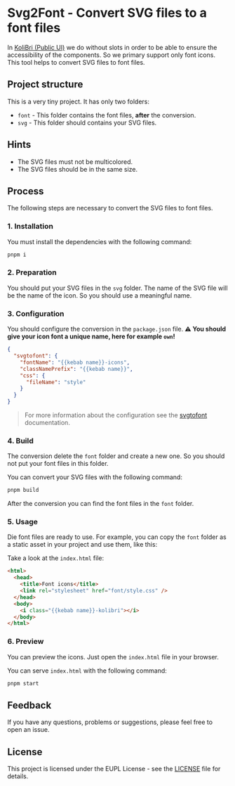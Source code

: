 # Svg2Font - Convert SVG files to a font files

In [KoliBri (Public UI)](https://public-ui.github.io) we do without slots in order to be able to ensure the accessibility of the components. So we primary support only font icons. This tool helps to convert SVG files to font files.

## Project structure

This is a very tiny project. It has only two folders:

- `font` - This folder contains the font files, **after** the conversion.
- `svg` - This folder should contains your SVG files.

## Hints

- The SVG files must not be multicolored.
- The SVG files should be in the same size.

## Process

The following steps are necessary to convert the SVG files to font files.

### 1. Installation

You must install the dependencies with the following command:

```bash
pnpm i
```

### 2. Preparation

You should put your SVG files in the `svg` folder. The name of the SVG file will be the name of the icon. So you should use a meaningful name.

### 3. Configuration

You should configure the conversion in the `package.json` file. **⚠️ You should give your icon font a unique name, here for example `own`!**

```json
{
  "svgtofont": {
    "fontName": "{{kebab name}}-icons",
    "classNamePrefix": "{{kebab name}}",
    "css": {
      "fileName": "style"
    }
  }
}
```

> For more information about the configuration see the [svgtofont](https://wangchujiang.com/svgtofont/) documentation.

### 4. Build

The conversion delete the `font` folder and create a new one. So you should not put your font files in this folder.

You can convert your SVG files with the following command:

```bash
pnpm build
```

After the conversion you can find the font files in the `font` folder.

### 5. Usage

Die font files are ready to use. For example, you can copy the `font` folder as a static asset in your project and use them, like this:

Take a look at the `index.html` file:

```html
<html>
  <head>
    <title>Font icons</title>
    <link rel="stylesheet" href="font/style.css" />
  </head>
  <body>
    <i class="{{kebab name}}-kolibri"></i>
  </body>
</html>
```

### 6. Preview

You can preview the icons. Just open the `index.html` file in your browser.

You can serve `index.html` with the following command:

```bash
pnpm start
```

## Feedback

If you have any questions, problems or suggestions, please feel free to open an issue.

## License

This project is licensed under the EUPL License - see the [LICENSE](LICENSE) file for details.
